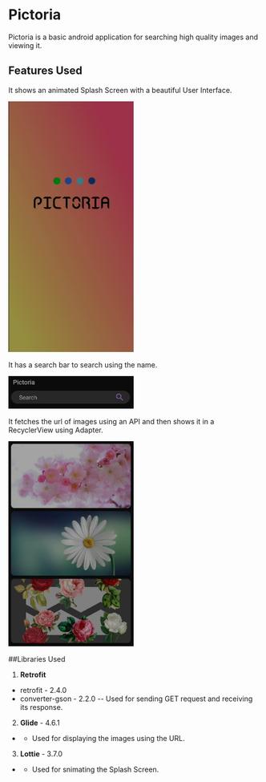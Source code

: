 # Pictoria
Pictoria is a basic android application for searching high quality images and viewing it.

## Features Used

It shows an animated Splash Screen with a beautiful User Interface.

<img src="/readme_assets/splashscreen.png" width="250" height="500">

It has a search bar to search using the name.

<img src="/readme_assets/search.png" width="250">

It fetches the url of images using an API and then shows it in a RecyclerView using Adapter.

<img src="/readme_assets/view.png" width="250">

##Libraries Used

1. **Retrofit** 
- retrofit - 2.4.0
- converter-gson - 2.2.0
-- Used for sending GET request and receiving its response.

2. **Glide** - 4.6.1
- - Used for displaying the images using the URL.

3. **Lottie** - 3.7.0
- - Used for snimating the Splash Screen.
